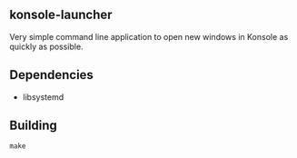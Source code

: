konsole-launcher
----------------

Very simple command line application to open new windows in Konsole as quickly as possible.

Dependencies
------------

  - libsystemd


Building
--------

`make`

